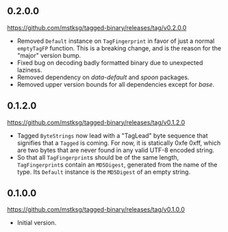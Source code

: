 0.2.0.0
-------
<https://github.com/mstksg/tagged-binary/releases/tag/v0.2.0.0>

*   Removed `Default` instance on `TagFingerprint` in favor of just a normal
    `emptyTagFP` function.  This is a breaking change, and is the reason for
    the "major" version bump.
*   Fixed bug on decoding badly formatted binary due to unexpected laziness.
*   Removed dependency on *data-default* and *spoon* packages.
*   Removed upper version bounds for all dependencies except for *base*.

0.1.2.0
-------
<https://github.com/mstksg/tagged-binary/releases/tag/v0.1.2.0>

*   Tagged `ByteStrings` now lead with a "TagLead" byte sequence that
    signifies that a `Tagged` is coming.  For now, it is statically 0xfe 0xff,
    which are two bytes that are never found in any valid UTF-8 encoded
    string.
*   So that all `TagFingerprint`s should be of the same length,
    `TagFingerprint`s contain an `MD5Digest`, generated from the name of the
    type.  Its `Default` instance is the `MD5Digest` of an empty string.

0.1.0.0
-------
<https://github.com/mstksg/tagged-binary/releases/tag/v0.1.0.0>

*   Initial version.

